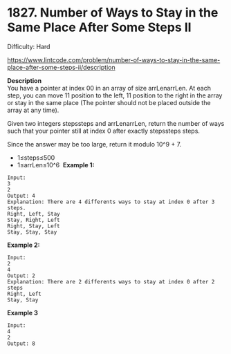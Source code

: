 # 1827. Number of Ways to Stay in the Same Place After Some Steps II

Difficulty: Hard

https://www.lintcode.com/problem/number-of-ways-to-stay-in-the-same-place-after-some-steps-ii/description

**Description**  
You have a pointer at index 00 in an array of size arrLenarrLen. At each step, you can move 11 position to the left, 11 position to the right in the array or stay in the same place (The pointer should not be placed outside the array at any time).

Given two integers stepssteps and arrLenarrLen, return the number of ways such that your pointer still at index 0 after exactly stepssteps steps.

Since the answer may be too large, return it modulo 10^9 + 7.

* 1≤steps≤500
* 1≤arrLen≤10^6
​​
**Example 1:**
```
Input: 
3
2
Output: 4
Explanation: There are 4 differents ways to stay at index 0 after 3 steps.
Right, Left, Stay
Stay, Right, Left
Right, Stay, Left
Stay, Stay, Stay
```

**Example 2:**
```
Input: 
2
4
Output: 2
Explanation: There are 2 differents ways to stay at index 0 after 2 steps
Right, Left
Stay, Stay
```

**Example 3**
```
Input: 
4
2
Output: 8
```
